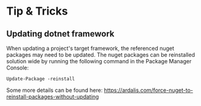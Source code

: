 # Tip & Tricks

## Updating dotnet framework

When updating a project's target framework, the referenced nuget packages may need to be updated.
The nuget packages can be reinstalled solution wide by running the following command in the Package Manager Console:
```
Update-Package -reinstall
```

Some more details can be found here: https://ardalis.com/force-nuget-to-reinstall-packages-without-updating
